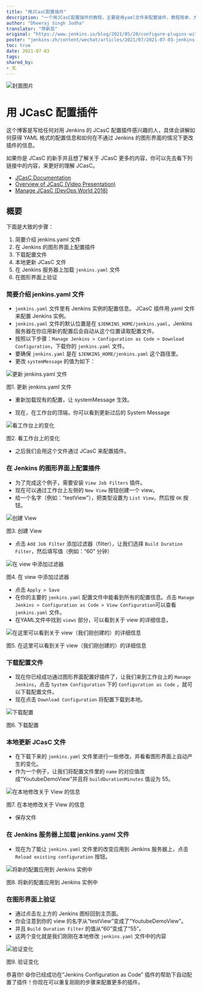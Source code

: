 ```yaml
---
title: "用JCasC配置插件"
description: "一个用JCasC配置插件的教程，主要是用yaml文件来配置插件，教程简单，大致分为六个步骤。"
author: "Dheeraj Singh Jodha"
translator: "蒋新蕊"
original: "https://www.jenkins.io/blog/2021/05/20/configure-plugins-with-jcasc/"
poster: "jenkins-zh/content/wechat/articles/2021/07/2021-07-03-jenkins-JCasC-tutorial-translation/JCasC-logo.jpg"
toc: true
date: 2021-07-03
tags:
shared_by:
- 无
---
```


![封面图片](https://repository-images.githubusercontent.com/107676801/2c522780-b1fb-11e9-8f83-f7009988212e)

# 用 JCasC 配置插件

这个博客是写给任何对用 Jenkins 的 JCasC 配置插件感兴趣的人，具体会讲解如何获得 YAML 格式的配置信息和如何在不通过 Jenkins 的图形界面的情况下更改插件的信息。

如果你是 JCasC 的新手并且想了解关于 JCasC 更多的内容，你可以先去看下列链接中的内容，来更好的理解 JCasC。

- [JCasC Documentation](https://plugins.jenkins.io/configuration-as-code/)
- [Overview of JCasC (Video Presentation)](https://www.youtube.com/watch?v=wTzljM-EDjI)
- [Manage JCasC (DevOps World 2018)](https://www.youtube.com/watch?v=47D3H1BZi4o)

## 概要

下面是大致的步骤：

1. 简要介绍 jenkins.yaml 文件
2. 在 Jenkins 的图形界面上配置插件
3. 下载配置文件
4. 本地更新 JCasC 文件
5. 在 Jenkins 服务器上加载 `jenkins.yaml` 文件
6. 在图形界面上验证

### 简要介绍 jenkins.yaml 文件

* `jenkins.yaml` 文件里有 Jenkins 实例的配置信息。 JCasC 插件用.yaml 文件来配置 Jenkins 实例。
* `jenkins.yaml` 文件的默认位置是在 `$JENKINS_HOME/jenkins.yaml`，Jenkins 服务器在你应用新的配置后会自动从这个位置读取配置文件。
* 按照以下步骤：`Manage Jenkins > Configuration as Code > Download Configuration`，下载你的 `jenkins.yaml` 文件。
* 要确保 `jenkins.yaml` 是在 `$JENKINS_HOME/jenkins.yaml` 这个路径里。
* 更改 `systemMessage` 的值为如下：

![更新 jenkins.yaml 文件](2021-07-03-jenkins-JCasC-tutorial-translation/updating-the-jenkins-file.png)

图1. 更新 jenkins.yaml 文件

* 重新加载现有的配置，让 systemMessage 生效。

* 现在，在工作台的顶端，你可以看到更新过后的 System Message

![看工作台上的变化](2021-07-03-jenkins-JCasC-tutorial-translation/viewing-changes-in-jenkins-file.png)

图2. 看工作台上的变化

* 之后我们会用这个文件通过 JCasC 来配置插件。

### 在 Jenkins 的图形界面上配置插件

* 为了完成这个例子，需要安装 `View Job Filters` 插件。
* 现在可以通过工作台上左侧的 `New View` 按钮创建一个 view。
* 给一个名字（例如：“testView”），把类型设置为 `List View`，然后按 `OK` 按钮。

![创建 View](2021-07-03-jenkins-JCasC-tutorial-translation/naming-the-view.png)

图3. 创建 View

* 点击 `Add Job Filter` 添加过滤器（filter），让我们选择 `Build Duration Filter`，然后填写值（例如：“60” 分钟）

![在 view 中添加过滤器](2021-07-03-jenkins-JCasC-tutorial-translation/add-filters-to-view.png)

图4. 在 view 中添加过滤器

* 点击 `Apply > Save`
* 在你的主要的 `jenkins.yaml` 配置文件中能看到所有的配置信息。点击 `Manage Jenkins > Configuration as Code > View Configuration`可以查看 `jenkins.yaml` 文件。
* 在YAML文件中找到 `views` 部分，可以看到关于 view 的详细信息，

![在这里可以看到关于 view（我们刚创建的）的详细信息](2021-07-03-jenkins-JCasC-tutorial-translation/yaml-file-on-jenkins-ui.png)

图5. 在这里可以看到关于 view（我们刚创建的）的详细信息

### 下载配置文件

* 现在你已经成功通过图形界面配置好插件了，让我们来到工作台上的 `Manage Jenkins`，点击 `System Configuration` 下的 `Configuration as Code` ，就可以下载配置文件。
* 现在点击 `Download Configuration` 将配置下载到本地。

![下载配置](2021-07-03-jenkins-JCasC-tutorial-translation/download-config-button.png)

图6. 下载配置

### 本地更新 JCasC 文件

* 在下载下来的 `jenkins.yaml` 文件里进行一些修改，并看看图形界面上自动产生的变化。
* 作为一个例子，让我们将配置文件里的 `name` 的对应值改成“YoutubeDemoView”并且将 `buildDurationMinutes` 值设为 55。

![在本地修改关于 View 的信息](2021-07-03-jenkins-JCasC-tutorial-translation/yaml-file-on-local-text-editor.png)

图7. 在本地修改关于 View 的信息

* 保存文件

### 在 Jenkins 服务器上加载 jenkins.yaml 文件

* 现在为了能让 `jenkins.yaml` 文件里的改变应用到 Jenkins 服务器上，点击 `Reload existing configuration` 按钮。

![将新的配置应用到 Jenkins 实例中](2021-07-03-jenkins-JCasC-tutorial-translation/apply-new-config.png)

图8. 将新的配置应用到 Jenkins 实例中

### 在图形界面上验证

* 通过点击左上方的 Jenkins 图标回到主页面。
* 你会注意到你的 view 的名字从“testView”变成了“YoutubeDemoView”。
* 并且 `Build Duration Filter` 的值从“60”变成了“55”。
* 这两个变化就是我们刚刚在本地修改 `jenkins.yaml` 文件中的内容

![验证变化](2021-07-03-jenkins-JCasC-tutorial-translation/view-final-changes.png)

图9. 验证变化

恭喜你! :smile:你已经成功在“Jenkins Configuration as Code” 插件的帮助下自动配置了插件！你现在可以重复刚刚的步骤来配置更多的插件。
